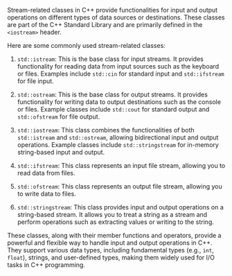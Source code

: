 Stream-related classes in C++ provide functionalities for input and output operations on different types of data sources or destinations. These classes are part of the C++ Standard Library and are primarily defined in the `<iostream>` header.

Here are some commonly used stream-related classes:

1. `std::istream`: This is the base class for input streams. It provides functionality for reading data from input sources such as the keyboard or files. Examples include `std::cin` for standard input and `std::ifstream` for file input.

2. `std::ostream`: This is the base class for output streams. It provides functionality for writing data to output destinations such as the console or files. Example classes include `std::cout` for standard output and `std::ofstream` for file output.

3. `std::iostream`: This class combines the functionalities of both `std::istream` and `std::ostream`, allowing bidirectional input and output operations. Example classes include `std::stringstream` for in-memory string-based input and output.

4. `std::ifstream`: This class represents an input file stream, allowing you to read data from files.

5. `std::ofstream`: This class represents an output file stream, allowing you to write data to files.

6. `std::stringstream`: This class provides input and output operations on a string-based stream. It allows you to treat a string as a stream and perform operations such as extracting values or writing to the string.

These classes, along with their member functions and operators, provide a powerful and flexible way to handle input and output operations in C++. They support various data types, including fundamental types (e.g., `int`, `float`), strings, and user-defined types, making them widely used for I/O tasks in C++ programming.